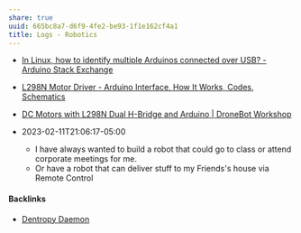 ```yaml
---
share: true
uuid: 665bc8a7-d6f9-4fe2-be93-1f1e162cf4a1
title: Logs - Robotics
---
```

* [In Linux, how to identify multiple Arduinos connected over USB? - Arduino Stack Exchange](https://arduino.stackexchange.com/questions/3680/in-linux-how-to-identify-multiple-arduinos-connected-over-usb)
* [L298N Motor Driver - Arduino Interface, How It Works, Codes, Schematics](https://howtomechatronics.com/tutorials/arduino/arduino-dc-motor-control-tutorial-l298n-pwm-h-bridge/)
* [DC Motors with L298N Dual H-Bridge and Arduino | DroneBot Workshop](https://dronebotworkshop.com/dc-motors-l298n-h-bridge/)


* 2023-02-11T21:06:17-05:00
	* I have always wanted to build a robot that could go to class or attend corporate meetings for me.
	* Or have a robot that can deliver stuff to my Friends's house via Remote Control

#### Backlinks

* [Dentropy Daemon](/15c66694-3dc9-4115-afb8-887a6e52ffea)